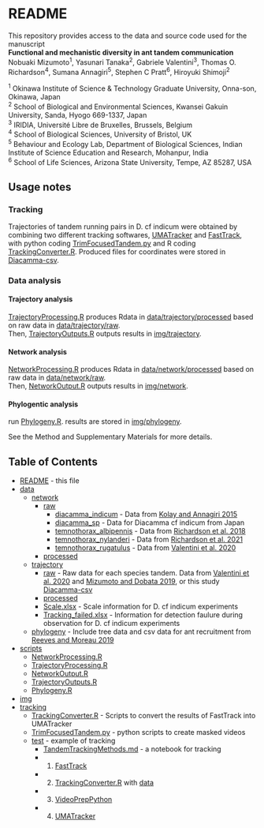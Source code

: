 # README

This repository provides access to the data and source code used for the manuscript  
**Functional and mechanistic diversity in ant tandem communication**  
Nobuaki Mizumoto<sup>1</sup>, Yasunari Tanaka<sup>2</sup>, Gabriele Valentini<sup>3</sup>, Thomas O. Richardson<sup>4</sup>, Sumana Annagiri<sup>5</sup>, Stephen C Pratt<sup>6</sup>, Hiroyuki Shimoji<sup>2</sup>  

<sup>1</sup> Okinawa Institute of Science & Technology Graduate University, Onna-son, Okinawa, Japan  
<sup>2</sup> School of Biological and Environmental Sciences, Kwansei Gakuin University, Sanda, Hyogo 669-1337, Japan  
<sup>3</sup> IRIDIA, Université Libre de Bruxelles, Brussels, Belgium  
<sup>4</sup> School of Biological Sciences, University of Bristol, UK  
<sup>5</sup> Behaviour and Ecology Lab, Department of Biological Sciences, Indian Institute of Science Education and Research, Mohanpur, India  
<sup>6</sup> School of Life Sciences, Arizona State University, Tempe, AZ 85287, USA  

## Usage notes
### Tracking
Trajectories of tandem running pairs in D. cf indicum were obtained by combining two different tracking softwares, [UMATracker](https://ymnk13.github.io/UMATracker/) and [FastTrack](https://www.fasttrack.sh/docs/interactiveTracking/), with python coding [TrimFocusedTandem.py](./tracking/TrimFocusedTandem.py) and R coding [TrackingConverter.R](./tracking/test/TrackingConverter.R).
Produced files for coordinates were stored in [Diacamma-csv](./data/trajectory/raw/Diacamma-csv).

### Data analysis
#### Trajectory analysis
[TrajectoryProcessing.R](./scripts/TrajectoryProcessing.R) produces Rdata in [data/trajectory/processed](./data/trajectory/processed) based on raw data in [data/trajectory/raw](./data/trajectory/raw).  
Then, [TrajectoryOutputs.R](./scripts/TrajectoryOutputs.R) outputs results in [img/trajectory](./img/trajectory).  
  
#### Network analysis
[NetworkProcessing.R](./scripts/NetworkProcessing.R) produces Rdata in [data/network/processed](./data/network/processed) based on raw data in [data/network/raw](./data/network/raw).  
Then, [NetworkOutput.R](./scripts/NetworkOutput.R) outputs results in [img/network](./img/network).  

#### Phylogentic analysis
run [Phylogeny.R](./scripts/Phylogeny.R). results are stored in [img/phylogeny](./img/phylogeny). 
  
See the Method and Supplementary Materials for more details.


## Table of Contents
* [README](./README.md) - this file
* [data](./data)
 	* [network](./data/network)
 		* [raw](./data/network/raw)
 			* [diacamma_indicum](./data/network/raw/diacamma_indicum) - Data from [Kolay and Annagiri 2015](https://doi.org/10.1098/rsos.150104)
 			* [diacamma_sp](./data/network/raw/diacamma_sp) - Data for Diacamma cf indicum from Japan
 			* [temnothorax_albipennis](./data/network/raw/temnothorax_albipennis) - Data from [Richardson et al.  2018](https://doi.org/10.1098/rspb.2017.2726)
 			* [temnothorax_nylanderi](./data/network/raw/temnothorax_nylanderi) - Data from [Richardson et al.  2021](https://doi.org/10.1038/s42003-021-02048-7)
 			* [temnothorax_rugatulus](./data/network/raw/temnothorax_rugatulus) - Data from [Valentini et al.   2020](https://doi.org/10.1098/rspb.2019.2950)
 		* [processed](./data/network/processed)
 	* [trajectory](./data/trajectory)
 		* [raw](./data/trajectory/raw) - Raw data for each species tandem. Data from [Valentini et al. 2020](https://doi.org/10.7554/eLife.55395) and [Mizumoto and Dobata 2019](https://doi.org/10.1126/sciadv.aau6108), or this study [Diacamma-csv](./data/trajectory/raw/Diacamma-csv)
 		* [processed](./data/trajectory/processed)
 		* [Scale.xlsx](./data/trajectory/Scale.xlsx) - Scale information for D. cf indicum experiments
 		* [Tracking_failed.xlsx](./data/trajectory/Tracking_failed.xlsx) - Information for detection faulure during observation for D. cf indicum experiments
 	* [phylogeny](./data/phylogeny) -  Include tree data and csv data for ant recruitment from [Reeves and Moreau 2019](https://doi.org/10.26049/ASP77-2-2019-10)
* [scripts](./scripts)
	* [NetworkProcessing.R](./scripts/NetworkProcessing.R)
	* [TrajectoryProcessing.R](./scripts/TrajectoryProcessing.R)
	* [NetworkOutput.R](./scripts/NetworkOutput.R)
	* [TrajectoryOutputs.R](./scripts/TrajectoryOutputs.R)
	* [Phylogeny.R](./scripts/Phylogeny.R)
* [img](./img)
* [tracking](./tracking)
  * [TrackingConverter.R](./tracking/TrackingConverter.R) - Scripts to convert the results of FastTrack into UMATracker
  * [TrimFocusedTandem.py](./tracking/TrimFocusedTandem.py) - python scripts to create masked videos
  * [test](./tracking/test) - example of tracking
    * [TandemTrackingMethods.md](./tracking/test/TandemTrackingMethods.md) - a notebook for tracking
    * 1. [FastTrack](./tracking/test/FastTrack)
    * 2. [TrackingConverter.R](./tracking/TrackingConverter.R) with [data](./tracking/test/data)
    * 3. [VideoPrepPython](./tracking/test/VideoPrepPython)
    * 4. [UMATracker](./tracking/test/UMATracker)
